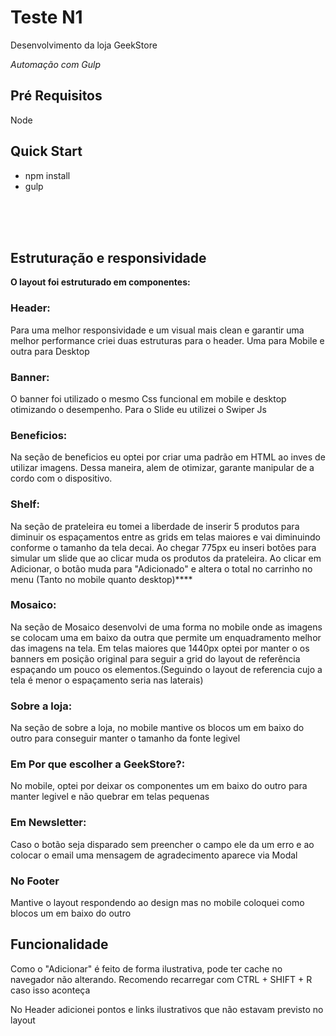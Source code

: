 
<h1>Teste N1</h1>
<p>Desenvolvimento da loja GeekStore</p>
<p><i>Automação com Gulp</i></p>
<h2>Pré Requisitos</h2>
<p>Node</p>
<h2>Quick Start</h2>
<ul>
  <li>npm install</li>
  <li>gulp</li>
</ul>
<br/>
<br/>
<br/>
<h2>Estruturação e responsividade</h2>

<p><b>O layout foi estruturado em componentes:</b></p>
<h3>Header:</h3>
<p>Para uma melhor responsividade e um visual mais clean e garantir uma melhor performance criei duas estruturas para o header. Uma para Mobile e outra para Desktop</p>
<h3>Banner:</h3>
<p>O banner foi utilizado o mesmo Css funcional em mobile e desktop otimizando o desempenho. Para o Slide eu utilizei o Swiper Js</p>
<h3>Beneficios:</h3>
<p>Na seção de beneficios eu optei por criar uma padrão em HTML ao inves de utilizar imagens. Dessa maneira, alem de otimizar, garante manipular de a cordo com o dispositivo.</p>
<h3>Shelf:</h3>
<p>Na seção de prateleira eu tomei a liberdade de inserir 5 produtos para diminuir os espaçamentos entre as grids em telas maiores e vai diminuindo conforme o tamanho da tela decai. Ao chegar 775px eu inseri botões para simular um slide que ao clicar muda os produtos da prateleira. Ao clicar em Adicionar, o botão muda para "Adicionado" e altera o total no carrinho no menu (Tanto no mobile quanto desktop)****</p>
<h3>Mosaico:</h3>
<p>Na seção de Mosaico desenvolvi de uma forma no mobile onde as imagens se colocam uma em baixo da outra que permite um enquadramento melhor das imagens na tela. Em telas maiores que 1440px optei por manter o os banners em posição original para seguir a grid do layout de referência espaçando um pouco os elementos.(Seguindo o layout de referencia cujo a tela é menor o espaçamento seria nas laterais)</p>
<h3>Sobre a loja:</h3>
<p>Na seção de sobre a loja, no mobile mantive os blocos um em baixo do outro para conseguir manter o tamanho da fonte legivel</p>
<h3>Em Por que escolher a GeekStore?:</h3>
<p>No mobile, optei por deixar os componentes um em baixo do outro para manter legivel e não quebrar em telas pequenas</p>
<h3>Em Newsletter:</h3>
<p>Caso o botão seja disparado sem preencher o campo ele da um erro e ao colocar o email uma mensagem de agradecimento aparece via Modal</p>
<h3>No Footer</h3>
<p>Mantive o layout respondendo ao design mas no mobile coloquei como blocos um em baixo do outro</p>

<h2>Funcionalidade</h2>

<p>Como o "Adicionar" é feito de forma ilustrativa, pode ter cache no navegador não alterando. Recomendo recarregar com CTRL + SHIFT + R caso isso aconteça</p>
<p>No Header adicionei pontos e links ilustrativos que não estavam previsto no layout</p>
